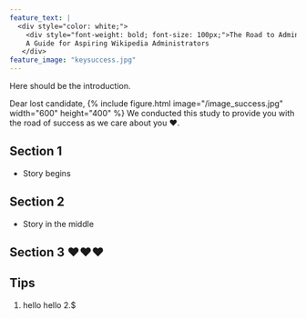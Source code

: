 ```yaml
---
feature_text: |
  <div style="color: white;">
    <div style="font-weight: bold; font-size: 100px;">The Road to Adminship</div>
    A Guide for Aspiring Wikipedia Administrators
   </div>
feature_image: "keysuccess.jpg"
---
```


Here should be the introduction. 

Dear lost candidate, 
{% include figure.html image="/image_success.jpg" width="600" height="400" %}
We conducted this study to provide you with the road of success as we care about you ❤️. 

## Section 1 

- Story begins 



## Section 2 

- Story in the middle 

## Section 3 ❤️❤️❤️


## Tips

1. hello hello
2.$ 
